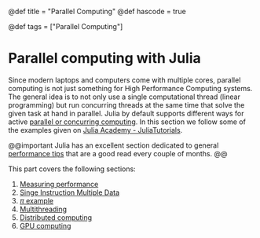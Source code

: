 @def title = "Parallel Computing"
@def hascode = true

@def tags = ["Parallel Computing"]

# Parallel computing with Julia

Since modern laptops and computers come with multiple cores, parallel computing is not just something for High Performance Computing systems. The general idea is to not only use a single computational thread (linear programming) but run concurring threads at the same time that solve the given task at hand in parallel. Julia by default supports different ways for active [parallel or concurring computing](https://docs.julialang.org/en/v1/manual/parallel-computing/). In this section we follow some of the examples given on [Julia Academy - JuliaTutorials](https://github.com/JuliaAcademy/JuliaTutorials).


@@important
Julia has an excellent section dedicated to general [performance tips](https://docs.julialang.org/en/v1/manual/performance-tips/) that are a good read every couple of months.
@@

This part covers the following sections:

1. [Measuring performance](performance)
1. [Singe Instruction Multiple Data](simd)
1. [$\pi$ example](pi)
1. [Multithreading](multithreading)
1. [Distributed computing](distributed)
1. [GPU computing](gpu)